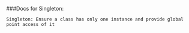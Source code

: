 ###Docs for Singleton:

```
Singleton: Ensure a class has only one instance and provide global point access of it

```